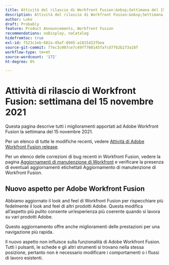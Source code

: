 ```yaml
---
title: Attività del rilascio di Workfront Fusion:&nbsp;Settimana del 15 novembre 2021
description: Attività del rilascio di Workfront Fusion:&nbsp;Settimana del 15 novembre 2021
author: Luke
draft: Probably
feature: Product Announcements, Workfront Fusion
recommendations: noDisplay, noCatalog
hidefromtoc: true
exl-id: f523c1eb-682a-45af-8945-a1815422fbea
source-git-commit: 77ec3c007ce7c49ff760145fafcd7f62b273a18f
workflow-type: tm+mt
source-wordcount: '172'
ht-degree: 0%

---
```


# Attività di rilascio di Workfront Fusion: settimana del 15 novembre 2021

Questa pagina descrive tutti i miglioramenti apportati ad Adobe Workfront Fusion la settimana del 15 novembre 2021.

Per un elenco di tutte le modifiche recenti, vedere [Attività di Adobe Workfront Fusion release](/help/workfront-fusion/fusion-product-releases/fusion-release-activity.md).

Per un elenco delle correzioni di bug recenti in Workfront Fusion, vedere la pagina [Aggiornamenti di manutenzione di Workfront](https://experienceleague.adobe.com/docs/workfront-known-issues/releases/current-updates.html?lang=it) e verificare la presenza di eventuali aggiornamenti etichettati Aggiornamento di manutenzione di Workfront Fusion.

## Nuovo aspetto per Adobe Workfront Fusion

Abbiamo aggiornato il look and feel di Workfront Fusion per rispecchiare più fedelmente il look and feel di altri prodotti Adobe. Questa modifica all’aspetto più pulito consente un’esperienza più coerente quando si lavora su vari prodotti Adobe.

Questo aggiornamento offre anche miglioramenti delle prestazioni per una navigazione più rapida.

Il nuovo aspetto non influisce sulla funzionalità di Adobe Workfront Fusion. Tutti i pulsanti, le schede e gli altri strumenti si trovano nella stessa posizione, pertanto non è necessario modificare i comportamenti o i flussi di lavoro esistenti.
